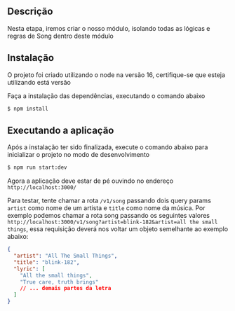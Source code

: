 ## Descrição

Nesta etapa, iremos criar o nosso módulo, isolando todas as lógicas e regras de Song dentro deste módulo

## Instalação

O projeto foi criado utilizando o node na versão 16, certifique-se que esteja utilizando está versão

Faça a instalação das dependências, executando o comando abaixo

```bash
$ npm install
```

## Executando a aplicação

Após a instalação ter sido finalizada, execute o comando abaixo para inicializar o projeto no modo de desenvolvimento

```bash
$ npm run start:dev
```

Agora a aplicação deve estar de pé ouvindo no endereço `http://localhost:3000/`

Para testar, tente chamar a rota `/v1/song` passando dois query params `artist` como nome de um artista e `title` como nome da música. Por exemplo podemos chamar a rota song passando os seguintes valores `http://localhost:3000/v1/song?artist=blink-182&artist=all the small things`, essa requisição deverá nos voltar um objeto semelhante ao exemplo abaixo:

```json
{
  "artist": "All The Small Things",
  "title": "blink-182",
  "lyric": [
    "All the small things",
    "True care, truth brings"
    // ... demais partes da letra
  ]
}
```
